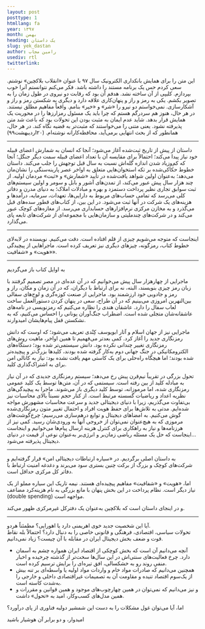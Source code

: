 ```yaml
---
layout: post
posttype: 1
htmllang: fa
year: ۱۳۹۷
month: بهمن
heading: یک داستان
slug: yek_dastan
author: رامین مجاب
usediv: rtl
twitterlink:
---
```


این متن را برای همایش بانکداری الکترونیک سال ۹۷ با عنوان «انقلاب بلاکچین» نوشتم. سعی کردم حس یک برنامه مستند را داشته باشد. فکر می‌کنم نتوانستم آنرا خوب بپردازم. کلیپی از آن ساخته نشد. هدفم آن بود که رقابت دو نیروی در طول زمان را به تصویر بکشم. یکی به رمز و راز و پنهان‌کاری علاقه دارد و دیگری به شکستن رمز و راز و آشکارسازی. نمی‌خواستم دو نیرو را «شر» و «خیر» بنامم. واقعاً مفاهیم مطلق نیستند. در هر حال، هنوز هم سردرگم هستم که چرا باید یک مسئول رمزارزها را در محوریت یک همایش قرار بدهد. شاید عدم ایمان به مثبت بودن این تحولات بود که باعث شد متن پذیرفته نشود. یعنی متنی را می‌خواستند که مثبت‌تر به قضیه نگاه کند. در هر حال، همانطور که از بحث انتهایی برمی‌آید،‌ محافظه‌کارانه نوشته‌ام. (۲۰اردیبهشت۹۹)

---

داستان از پیش از تاریخ ثبت‌شده آغاز می‌شود؛ آنجا که انسان به شمارش اعضای قبیله خود نیاز پیدا می‌کند؛ احتمالاً برای مقایسه آن با تعداد اعضای قبیله سمت دیگر جنگل؛ آنجا که کم‌وزیاد شدن اندازه گله‌اش نسبت به سال قبل توجهش را جلب می‌کند. داستان خطوط حکاکی‌شده بر تکه استخوان‌هایی متعلق به اواخر عصر پارینه‌سنگی را نشان‌مان می‌دهد؛ به‌عنوان اولین شواهد یافت‌شده در تأیید «شمارش» و «ثبت» مردمان اولیه. از چند هزار سال پیش عبور می‌کند، از تمدن‌های آشور و بابل و سومر و اولین سیستم‌های ثبت سوابق تجاری نظیر پرداخت دستمزد و بهره و مبادلات املاک؛ به دنیای مدرن و دفاتر کلی می‌رسد که تمامی حساب‌های مربوط به دارایی‌ها، تعهدات، سرمایه، درآمدها و هزینه‌های یک شرکت در آنها ثبت می‌شود. در این بین، از کتاب‌های قطور سده‌های قبل می‌گذرد و به مخازن مرکزی نرم‌افزارهای حسابداری می‌رسد. از مغازه‌های کوچک عبور می‌کند و در شرکت‌های چندملیتی و سازمان‌هایی با مجموعه‌ای از شرکت‌های تابعه پای می‌گذارد.

---

اینجاست که متوجه می‌شویم چیزی از قلم افتاده است. دقت می‌کنیم. نویسنده در لابه‌لای خطوط کتاب، رمزگونه،‌ چیزهای دیگری نیز تعریف کرده است. ماجراهایی از پیچیدگی «هویت» و «شفافیت».  

---
به اوایل کتاب باز می‌گردیم

ماجرایی از چهار‌هزار سال پیش می‌خوانیم که در آن عده‌ای در مصر تصمیم گرفتند با زبان رمز چیزی بنویسند، البته، نه برای ارتباط با دیگران، که در آن زمان و مکان، راز و رمز و جادویی خود ارزشمند بود. ماجرایی از صنعت کوزه‌گری و لوح‌های سفالی بین‌النهرین امروزی می‌بینیم که در آن طراح، سعی در پنهان کردن دستورالعمل ساخت لعاب سفال را دارد. عاشقان هندی را نظاره می‌کنیم که رمزنویسی در نامه‌های عاشقانه‌شان متجلی شده است. اضطراب جنگ‌آوران یونانی را احساس می‌کنیم، که به نشکستن قفل پیام‌هایشان امیدوارند. 

ماجرایی نیز از جهان اسلام و آثار ابویوسف کِنْدی تعریف می‌شود؛ که اوست که دانش رمزنگاری جدید را آغاز کرد. کمی بعدتر می‌فهمیم تا همین اواخر، ماهیت روش‌های رمزنگاری تغییر چندانی نکرده بود. دانش سیستمی‌تر شده بود؛ دستگاه‌های الکترومکانیکی در جنگ جهانی دوم به‌کار گرفته شده بودند، کلید‌ها بزرگ‌تر و پیچیده‌تر شده بودند؛ اما هیچگاه راه‌حلی برای یک کاستی مهم یافت نشده بود: نیاز به کانالی امن برای به اشتراک‌گذاری کلید.

تحول بزرگی در تقریباً نیم‌قرن پیش رخ می‌دهد؛ سیستم رمزنگاری جدیدی که در آن نیاز به مبادله کلید از بین رفته است. سیستمی که در آن، متن‌ها توسط یک کلید عمومی رمزنگاری شده، اما مرموزانه، توسط کلید دیگری باز می‌شوند. ماجرا به پیچیدگی‌های نظریه اعداد و ریاضیات گسسته مرتبط است. از کنار حجم نسبتاً بالای محاسبات نیز بی‌تفاوت می‌گذریم، زیرا با دنیای دیجیتالی جدید و سرعت محاسبات مشهورش مواجه شده‌ایم. مدتی به تلاش‌ها برای حفظ هویت افراد و احتمال تغییر متون رمزنگاری‌شده گوش می‌کنیم. به امضاهای دیجیتال و توابع درهم‌سازی می‌رسیم؛ چرخ‌گوشت‌های مرموزی که به هیچ‌عنوان نمی‌توان از خروجی آنها به ورودی‌شان رسید. کمی نیز از هرزنامه‌ها و نیاز به راهکاری برای کنترل هزینه ارسال پیام‌ها می‌خوانیم و اینجاست ...اینجاست که حل یک مسئله ریاضی زمان‌بر و انرژی‌بر به‌عنوان نوعی از قیمت در دنیای دیجیتال پذیرفته می‌شود.

---

به داستان اصلی برگردیم. در «سیاره ارتباطات دیجیتالی امن» قرار گرفته‌ایم و شرکت‌های کوچک و بزرگ از برکت چنین بستری سود می‌برند و دغدغه امنیت ارتباط با دفاتر کل مرکزی حداقل است.

اما، «هویت» و «شفافیت» مفاهیم پیچیده‌ای هستند. نیمه تاریک این سیاره مملو از یک نیاز دیگر است. نظام پرداخت در این بخش پنهان با مانع بزرگی به نام هزینه‌کرد مضاعف (double spending) مواجهه است. 

و در اینجای داستان است که بلاکچین به‌عنوان یک دفترکل غیرمرکزی ظهور می‌کند.

---

آیا این شخصیت جدید خوی اهریمنی دارد یا اهورایی؟ مطمئناً هردو.  
تحولات سیاسی، اقتصادی، فرهنگی و قانونی خاصی را به دنبال دارد؟ احتمالاً بله
نقاط قوت و ضعف بخش دیجیتال ایران در مقابله با آن چیست؟ زیاد نمی‌دانیم.


- آنچه می‌دانیم آن است که بخش کوچکی از اقتصاد ایران همواره چشم به آسمان دارد. چرخ فعالیت‌های سنتی‌اش در این سال‌ها سخت‌تر از گذشته چرخیده و اخبار منفیِ روند رو به خشکسالی، افق تیره‌ای را برایش ترسیم کرده است.
- همچنین می‌دانیم که صادرات مواد خام و واردات مواد اولیه یا واسطه‌ای بر تنه بیش از یک‌سوم اقتصاد تنیده و مقاومت آن به تصمیمات غیراقتصادی داخلی و خارجی را به‌شدت کاسته است.
- و نیز می‌دانیم که نمی‌توان در همین چهارچوب‌های موجود و همین قوانین و مقررات و همین مدل‌های کسب‌وکار، امید به «تحول» داشت. 

اما، آیا می‌توان غول مشکلات را به دست این شمشیر دولبه فناوری از پای درآورد؟ 

امیدوار، و دو برابر آن هوشیار باشید





